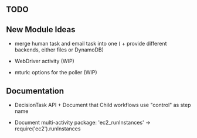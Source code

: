 ## TODO


## New Module Ideas

* merge human task and email task into one ( + provide different backends, either files or DynamoDB)

* WebDriver activity (WIP)

* mturk: options for the poller (WIP)

## Documentation

* DecisionTask API + Document that Child workflows use "control" as step name

* Document multi-activity package: 'ec2_runInstances' -> require('ec2').runInstances

